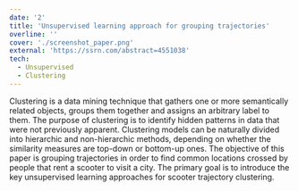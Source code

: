 ```yaml
---
date: '2'
title: 'Unsupervised learning approach for grouping trajectories'
overline: ''
cover: './screenshot_paper.png'
external: 'https://ssrn.com/abstract=4551038'
tech:
  - Unsupervised
  - Clustering
---
```


Clustering is a data mining technique that gathers one or more semantically related objects, groups them together and assigns an arbitrary label to them. The purpose of clustering is to identify hidden patterns in data that were not previously apparent. Clustering models can be naturally divided into hierarchic and non-hierarchic methods, depending on whether the similarity measures are top-down or bottom-up ones. The objective of this paper is grouping trajectories in order to find common locations crossed by people that rent a scooter to visit a city. The primary goal is to introduce the key unsupervised learning approaches for scooter trajectory clustering.
